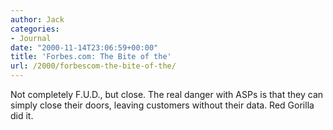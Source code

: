 ```yaml
---
author: Jack
categories:
- Journal
date: "2000-11-14T23:06:59+00:00"
title: 'Forbes.com: The Bite of the'
url: /2000/forbescom-the-bite-of-the/
---
```


[][1] 

Not completely F.U.D., but close. The real danger with ASPs is that they can simply close their doors, leaving customers without their data. Red Gorilla did it.

 [1]: http://www.forbes.com/forbes/2000/1127/6614296a.html